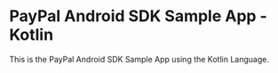 PayPal Android SDK Sample App - Kotlin
=============================

This is the PayPal Android SDK Sample App using the Kotlin Language.
